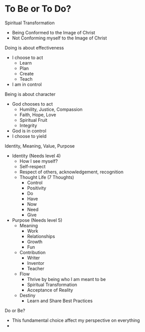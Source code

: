 # To Be or To Do?

Spiritual Transformation
- Being Conformed to the Image of Christ
- Not Conforming myself to the Image of Christ

Doing is about effectiveness
- I choose to act
    - Learn
    - Plan
    - Create
    - Teach
- I am in control

Being is about character
- God chooses to act
    - Humility, Justice, Compassion
    - Faith, Hope, Love
    - Spiritual Fruit
    - Integrity
- God is in control
- I choose to yield

Identity, Meaning, Value, Purpose
- Identity (Needs level 4)
    - How I see myself?
    - Self-respect
    - Respect of others, acknowledgement, recognition
    - Thought Life (7 Thoughts)
        - Control
        - Positivity
        - Do
        - Have
        - Now
        - Need
        - Give
- Purpose (Needs level 5)
    - Meaning
        - Work
        - Relationships
        - Growth
        - Fun
    - Contribution
        - Writer
        - Inventor
        - Teacher
    - Flow
        - Thrive by being who I am meant to be
        - Spiritual Transformation
        - Acceptance of Reality
    - Destiny
        - Learn and Share Best Practices

Do or Be?
- This fundamental choice affect my perspective on everything
- 
